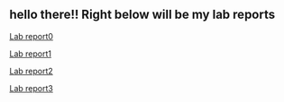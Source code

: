 hello there!! 
Right below will be my lab reports
---
[Lab report0](https://github.com/j4xie/cse15l-lab-reports/blob/ab3c7659a96eb043f01e5fd590a13da17da67ab2/stevencode.md)

[Lab report1](https://github.com/j4xie/cse15l-lab-reports/blob/b47da8a37d5cdde979de18dc305a97f457f85db6/lab-report-1-week-0.md)

[Lab report2](https://github.com/j4xie/cse15l-lab-reports/blob/b23fdc75fca69b513ed8c0739508d8afd3ace759/lab-report-weel-3.md)

[Lab report3](https://github.com/j4xie/cse15l-lab-reports/blob/37fe7a7a2f8f5dfeca88747de3d2d6fc96104d44/lab%20report%205.md)
